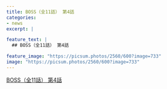 ```yaml
---
title: BOSS（全11話） 第4話
categories:
- news
excerpt: |

feature_text: |
  ## BOSS（全11話） 第4話

feature_image: "https://picsum.photos/2560/600?image=733"
image: "https://picsum.photos/2560/600?image=733"
---
```


[BOSS（全11話） 第4話](https://www.necoweb.com/neco/program/detail.php?id=4653&)
